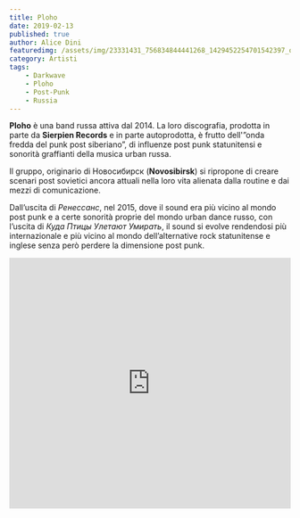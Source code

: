 ```yaml
---
title: Ploho
date: 2019-02-13
published: true
author: Alice Dini
featuredimg: /assets/img/23331431_756834844441268_1429452254701542397_o-e1550066909480.jpg
category: Artisti
tags:
    - Darkwave
    - Ploho
    - Post-Punk
    - Russia
---
```

**Ploho** è una band russa attiva dal 2014. La loro discografia, prodotta in parte da **Sierpien Records** e in parte autoprodotta, è frutto dell'”onda fredda del punk post siberiano”, di influenze post punk statunitensi e sonorità graffianti della musica urban russa.

Il gruppo, originario di Новосибирск (**Novosibirsk**) si ripropone di creare scenari post sovietici ancora attuali nella loro vita alienata dalla routine e dai mezzi di comunicazione.

Dall’uscita di *Ренессанс*, nel 2015, dove il sound era più vicino al mondo post punk e a certe sonorità proprie del mondo urban dance russo, con l’uscita di *Куда Птицы Улетают Умирать*, il sound si evolve rendendosi più internazionale e più vicino al mondo dell’alternative rock statunitense e inglese senza però perdere la dimensione post punk.

<iframe frameborder="no" height="450" scrolling="no" src="http://w.soundcloud.com/player/?url=http%3A//api.soundcloud.com/playlists/706843236&color=%23000000&auto_play=false&hide_related=false&show_comments=true&show_user=true&show_reposts=false&show_teaser=true&visual=true" width="100%"></iframe>
